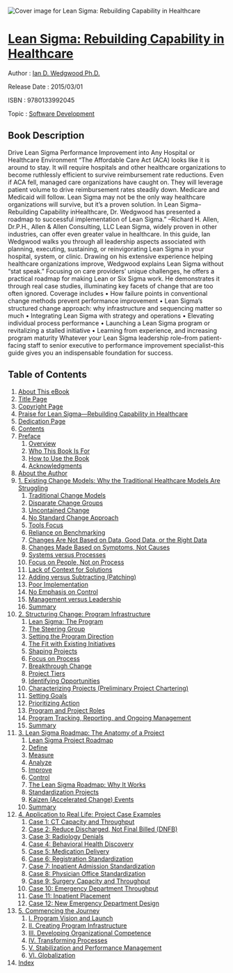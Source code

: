 ![Cover image for Lean Sigma: Rebuilding Capability in Healthcare](https://imgdetail.ebookreading.net/cover/cover/software_development/EB9780133992045.jpg)

[Lean Sigma: Rebuilding Capability in Healthcare](https://ebookreading.net/view/book/Lean+Sigma%3A+Rebuilding+Capability+in+Healthcare-EB9780133992045_1.html "Lean Sigma: Rebuilding Capability in Healthcare")
====================================================================================================================

Author : [Ian D. Wedgwood Ph.D.](https://ebookreading.net/search/author/Ian+D.+Wedgwood+Ph.D.)

Release Date : 2015/03/01

ISBN : 9780133992045

Topic : [Software Development](https://ebookreading.net/search/category/software-development)

Book Description
-----------------

Drive Lean Sigma Performance Improvement into Any Hospital or Healthcare Environment
“The Affordable Care Act (ACA) looks like it is around to stay. It will require hospitals and other healthcare organizations to become ruthlessly efficient to survive reimbursement rate reductions. Even if ACA fell, managed care organizations have caught on. They will leverage patient volume to drive reimbursement rates steadily down. Medicare and Medicaid will follow. Lean Sigma may not be the only way healthcare organizations will survive, but it’s a proven solution. In Lean Sigma–Rebuilding Capability inHealthcare, Dr. Wedgwood has presented a roadmap to successful implementation of Lean Sigma.”
–Richard H. Allen, Dr.P.H., Allen &amp; Allen Consulting, LLC
Lean Sigma, widely proven in other industries, can offer even greater value in healthcare. In this guide, Ian Wedgwood walks you through all leadership aspects associated with planning, executing, sustaining, or reinvigorating Lean Sigma in your hospital, system, or clinic.
Drawing on his extensive experience helping healthcare organizations improve, Wedgwood explains Lean Sigma without “stat speak.” Focusing on care providers’ unique challenges, he offers a practical roadmap for making Lean or Six Sigma work. He demonstrates it through real case studies, illuminating key facets of change that are too often ignored.
Coverage includes
• How failure points in conventional change methods prevent performance improvement
• Lean Sigma’s structured change approach: why infrastructure and sequencing matter so much
• Integrating Lean Sigma with strategy and operations
• Elevating individual process performance
• Launching a Lean Sigma program or revitalizing a stalled initiative
• Learning from experience, and increasing program maturity
Whatever your Lean Sigma leadership role–from patient-facing staff to senior executive to performance improvement specialist–this guide gives you an indispensable foundation for success.
              
Table of Contents
-----------------

1. [About This eBook](https://ebookreading.net/view/book/Lean+Sigma%3A+Rebuilding+Capability+in+Healthcare-EB9780133992045_2.html#pref00)
1. [Title Page](https://ebookreading.net/view/book/Lean+Sigma%3A+Rebuilding+Capability+in+Healthcare-EB9780133992045_3.html#title)
1. [Copyright Page](https://ebookreading.net/view/book/Lean+Sigma%3A+Rebuilding+Capability+in+Healthcare-EB9780133992045_4.html)
1. [Praise for Lean Sigma—Rebuilding Capability in Healthcare](https://ebookreading.net/view/book/Lean+Sigma%3A+Rebuilding+Capability+in+Healthcare-EB9780133992045_5.html)
1. [Dedication Page](https://ebookreading.net/view/book/Lean+Sigma%3A+Rebuilding+Capability+in+Healthcare-EB9780133992045_6.html)
1. [Contents](https://ebookreading.net/view/book/Lean+Sigma%3A+Rebuilding+Capability+in+Healthcare-EB9780133992045_7.html)
1. [Preface](https://ebookreading.net/view/book/Lean+Sigma%3A+Rebuilding+Capability+in+Healthcare-EB9780133992045_8.html)
    1. [Overview](https://ebookreading.net/view/book/Lean+Sigma%3A+Rebuilding+Capability+in+Healthcare-EB9780133992045_8.html#pref02lev1sec1)
    1. [Who This Book Is For](https://ebookreading.net/view/book/Lean+Sigma%3A+Rebuilding+Capability+in+Healthcare-EB9780133992045_8.html#pref02lev1sec2)
    1. [How to Use the Book](https://ebookreading.net/view/book/Lean+Sigma%3A+Rebuilding+Capability+in+Healthcare-EB9780133992045_8.html#pref02lev1sec3)
    1. [Acknowledgments](https://ebookreading.net/view/book/Lean+Sigma%3A+Rebuilding+Capability+in+Healthcare-EB9780133992045_8.html#pref02lev1sec4)
1. [About the Author](https://ebookreading.net/view/book/Lean+Sigma%3A+Rebuilding+Capability+in+Healthcare-EB9780133992045_9.html)
1. [1. Existing Change Models: Why the Traditional Healthcare Models Are Struggling](https://ebookreading.net/view/book/Lean+Sigma%3A+Rebuilding+Capability+in+Healthcare-EB9780133992045_10.html)
    1. [Traditional Change Models](https://ebookreading.net/view/book/Lean+Sigma%3A+Rebuilding+Capability+in+Healthcare-EB9780133992045_10.html#ch01lev1sec1)
    1. [Disparate Change Groups](https://ebookreading.net/view/book/Lean+Sigma%3A+Rebuilding+Capability+in+Healthcare-EB9780133992045_10.html#ch01lev1sec2)
    1. [Uncontained Change](https://ebookreading.net/view/book/Lean+Sigma%3A+Rebuilding+Capability+in+Healthcare-EB9780133992045_10.html#ch01lev1sec3)
    1. [No Standard Change Approach](https://ebookreading.net/view/book/Lean+Sigma%3A+Rebuilding+Capability+in+Healthcare-EB9780133992045_10.html#ch01lev1sec4)
    1. [Tools Focus](https://ebookreading.net/view/book/Lean+Sigma%3A+Rebuilding+Capability+in+Healthcare-EB9780133992045_10.html#ch01lev1sec5)
    1. [Reliance on Benchmarking](https://ebookreading.net/view/book/Lean+Sigma%3A+Rebuilding+Capability+in+Healthcare-EB9780133992045_10.html#ch01lev1sec6)
    1. [Changes Are Not Based on Data, Good Data, or the Right Data](https://ebookreading.net/view/book/Lean+Sigma%3A+Rebuilding+Capability+in+Healthcare-EB9780133992045_10.html#ch01lev1sec7)
    1. [Changes Made Based on Symptoms, Not Causes](https://ebookreading.net/view/book/Lean+Sigma%3A+Rebuilding+Capability+in+Healthcare-EB9780133992045_10.html#ch01lev1sec8)
    1. [Systems versus Processes](https://ebookreading.net/view/book/Lean+Sigma%3A+Rebuilding+Capability+in+Healthcare-EB9780133992045_10.html#ch01lev1sec9)
    1. [Focus on People, Not on Process](https://ebookreading.net/view/book/Lean+Sigma%3A+Rebuilding+Capability+in+Healthcare-EB9780133992045_10.html#ch01lev1sec10)
    1. [Lack of Context for Solutions](https://ebookreading.net/view/book/Lean+Sigma%3A+Rebuilding+Capability+in+Healthcare-EB9780133992045_10.html#ch01lev1sec11)
    1. [Adding versus Subtracting (Patching)](https://ebookreading.net/view/book/Lean+Sigma%3A+Rebuilding+Capability+in+Healthcare-EB9780133992045_10.html#ch01lev1sec12)
    1. [Poor Implementation](https://ebookreading.net/view/book/Lean+Sigma%3A+Rebuilding+Capability+in+Healthcare-EB9780133992045_10.html#ch01lev1sec13)
    1. [No Emphasis on Control](https://ebookreading.net/view/book/Lean+Sigma%3A+Rebuilding+Capability+in+Healthcare-EB9780133992045_10.html#ch01lev1sec14)
    1. [Management versus Leadership](https://ebookreading.net/view/book/Lean+Sigma%3A+Rebuilding+Capability+in+Healthcare-EB9780133992045_10.html#ch01lev1sec15)
    1. [Summary](https://ebookreading.net/view/book/Lean+Sigma%3A+Rebuilding+Capability+in+Healthcare-EB9780133992045_10.html#ch01lev1sec16)
1. [2. Structuring Change: Program Infrastructure](https://ebookreading.net/view/book/Lean+Sigma%3A+Rebuilding+Capability+in+Healthcare-EB9780133992045_11.html)
    1. [Lean Sigma: The Program](https://ebookreading.net/view/book/Lean+Sigma%3A+Rebuilding+Capability+in+Healthcare-EB9780133992045_11.html#ch02lev1sec1)
    1. [The Steering Group](https://ebookreading.net/view/book/Lean+Sigma%3A+Rebuilding+Capability+in+Healthcare-EB9780133992045_11.html#ch02lev1sec2)
    1. [Setting the Program Direction](https://ebookreading.net/view/book/Lean+Sigma%3A+Rebuilding+Capability+in+Healthcare-EB9780133992045_11.html#ch02lev1sec3)
    1. [The Fit with Existing Initiatives](https://ebookreading.net/view/book/Lean+Sigma%3A+Rebuilding+Capability+in+Healthcare-EB9780133992045_11.html#ch02lev1sec4)
    1. [Shaping Projects](https://ebookreading.net/view/book/Lean+Sigma%3A+Rebuilding+Capability+in+Healthcare-EB9780133992045_11.html#ch02lev1sec5)
    1. [Focus on Process](https://ebookreading.net/view/book/Lean+Sigma%3A+Rebuilding+Capability+in+Healthcare-EB9780133992045_11.html#ch02lev1sec6)
    1. [Breakthrough Change](https://ebookreading.net/view/book/Lean+Sigma%3A+Rebuilding+Capability+in+Healthcare-EB9780133992045_11.html#ch02lev1sec7)
    1. [Project Tiers](https://ebookreading.net/view/book/Lean+Sigma%3A+Rebuilding+Capability+in+Healthcare-EB9780133992045_11.html#ch02lev1sec8)
    1. [Identifying Opportunities](https://ebookreading.net/view/book/Lean+Sigma%3A+Rebuilding+Capability+in+Healthcare-EB9780133992045_11.html#ch02lev1sec9)
    1. [Characterizing Projects (Preliminary Project Chartering)](https://ebookreading.net/view/book/Lean+Sigma%3A+Rebuilding+Capability+in+Healthcare-EB9780133992045_11.html#ch02lev1sec10)
    1. [Setting Goals](https://ebookreading.net/view/book/Lean+Sigma%3A+Rebuilding+Capability+in+Healthcare-EB9780133992045_11.html#ch02lev1sec11)
    1. [Prioritizing Action](https://ebookreading.net/view/book/Lean+Sigma%3A+Rebuilding+Capability+in+Healthcare-EB9780133992045_11.html#ch02lev1sec12)
    1. [Program and Project Roles](https://ebookreading.net/view/book/Lean+Sigma%3A+Rebuilding+Capability+in+Healthcare-EB9780133992045_11.html#ch02lev1sec13)
    1. [Program Tracking, Reporting, and Ongoing Management](https://ebookreading.net/view/book/Lean+Sigma%3A+Rebuilding+Capability+in+Healthcare-EB9780133992045_11.html#ch02lev1sec14)
    1. [Summary](https://ebookreading.net/view/book/Lean+Sigma%3A+Rebuilding+Capability+in+Healthcare-EB9780133992045_11.html#ch02lev1sec15)
1. [3. Lean Sigma Roadmap: The Anatomy of a Project](https://ebookreading.net/view/book/Lean+Sigma%3A+Rebuilding+Capability+in+Healthcare-EB9780133992045_12.html)
    1. [Lean Sigma Project Roadmap](https://ebookreading.net/view/book/Lean+Sigma%3A+Rebuilding+Capability+in+Healthcare-EB9780133992045_12.html#ch03lev1sec1)
    1. [Define](https://ebookreading.net/view/book/Lean+Sigma%3A+Rebuilding+Capability+in+Healthcare-EB9780133992045_12.html#ch03lev1sec2)
    1. [Measure](https://ebookreading.net/view/book/Lean+Sigma%3A+Rebuilding+Capability+in+Healthcare-EB9780133992045_12.html#ch03lev1sec3)
    1. [Analyze](https://ebookreading.net/view/book/Lean+Sigma%3A+Rebuilding+Capability+in+Healthcare-EB9780133992045_12.html#ch03lev1sec4)
    1. [Improve](https://ebookreading.net/view/book/Lean+Sigma%3A+Rebuilding+Capability+in+Healthcare-EB9780133992045_12.html#ch03lev1sec5)
    1. [Control](https://ebookreading.net/view/book/Lean+Sigma%3A+Rebuilding+Capability+in+Healthcare-EB9780133992045_12.html#ch03lev1sec6)
    1. [The Lean Sigma Roadmap: Why It Works](https://ebookreading.net/view/book/Lean+Sigma%3A+Rebuilding+Capability+in+Healthcare-EB9780133992045_12.html#ch03lev1sec7)
    1. [Standardization Projects](https://ebookreading.net/view/book/Lean+Sigma%3A+Rebuilding+Capability+in+Healthcare-EB9780133992045_12.html#ch03lev1sec8)
    1. [Kaizen (Accelerated Change) Events](https://ebookreading.net/view/book/Lean+Sigma%3A+Rebuilding+Capability+in+Healthcare-EB9780133992045_12.html#ch03lev1sec9)
    1. [Summary](https://ebookreading.net/view/book/Lean+Sigma%3A+Rebuilding+Capability+in+Healthcare-EB9780133992045_12.html#ch03lev1sec10)
1. [4. Application to Real Life: Project Case Examples](https://ebookreading.net/view/book/Lean+Sigma%3A+Rebuilding+Capability+in+Healthcare-EB9780133992045_13.html)
    1. [Case 1: CT Capacity and Throughput](https://ebookreading.net/view/book/Lean+Sigma%3A+Rebuilding+Capability+in+Healthcare-EB9780133992045_13.html#ch04lev1sec1)
    1. [Case 2: Reduce Discharged, Not Final Billed (DNFB)](https://ebookreading.net/view/book/Lean+Sigma%3A+Rebuilding+Capability+in+Healthcare-EB9780133992045_13.html#ch04lev1sec2)
    1. [Case 3: Radiology Denials](https://ebookreading.net/view/book/Lean+Sigma%3A+Rebuilding+Capability+in+Healthcare-EB9780133992045_13.html#ch04lev1sec3)
    1. [Case 4: Behavioral Health Discovery](https://ebookreading.net/view/book/Lean+Sigma%3A+Rebuilding+Capability+in+Healthcare-EB9780133992045_13.html#ch04lev1sec4)
    1. [Case 5: Medication Delivery](https://ebookreading.net/view/book/Lean+Sigma%3A+Rebuilding+Capability+in+Healthcare-EB9780133992045_13.html#ch04lev1sec5)
    1. [Case 6: Registration Standardization](https://ebookreading.net/view/book/Lean+Sigma%3A+Rebuilding+Capability+in+Healthcare-EB9780133992045_13.html#ch04lev1sec6)
    1. [Case 7: Inpatient Admission Standardization](https://ebookreading.net/view/book/Lean+Sigma%3A+Rebuilding+Capability+in+Healthcare-EB9780133992045_13.html#ch04lev1sec7)
    1. [Case 8: Physician Office Standardization](https://ebookreading.net/view/book/Lean+Sigma%3A+Rebuilding+Capability+in+Healthcare-EB9780133992045_13.html#ch04lev1sec8)
    1. [Case 9: Surgery Capacity and Throughput](https://ebookreading.net/view/book/Lean+Sigma%3A+Rebuilding+Capability+in+Healthcare-EB9780133992045_13.html#ch04lev1sec9)
    1. [Case 10: Emergency Department Throughput](https://ebookreading.net/view/book/Lean+Sigma%3A+Rebuilding+Capability+in+Healthcare-EB9780133992045_13.html#ch04lev1sec10)
    1. [Case 11: Inpatient Placement](https://ebookreading.net/view/book/Lean+Sigma%3A+Rebuilding+Capability+in+Healthcare-EB9780133992045_13.html#ch04lev1sec11)
    1. [Case 12: New Emergency Department Design](https://ebookreading.net/view/book/Lean+Sigma%3A+Rebuilding+Capability+in+Healthcare-EB9780133992045_13.html#ch04lev1sec12)
1. [5. Commencing the Journey](https://ebookreading.net/view/book/Lean+Sigma%3A+Rebuilding+Capability+in+Healthcare-EB9780133992045_14.html)
    1. [I. Program Vision and Launch](https://ebookreading.net/view/book/Lean+Sigma%3A+Rebuilding+Capability+in+Healthcare-EB9780133992045_14.html#ch05lev1sec1)
    1. [II. Creating Program Infrastructure](https://ebookreading.net/view/book/Lean+Sigma%3A+Rebuilding+Capability+in+Healthcare-EB9780133992045_14.html#ch05lev1sec2)
    1. [III. Developing Organizational Competence](https://ebookreading.net/view/book/Lean+Sigma%3A+Rebuilding+Capability+in+Healthcare-EB9780133992045_14.html#ch05lev1sec3)
    1. [IV. Transforming Processes](https://ebookreading.net/view/book/Lean+Sigma%3A+Rebuilding+Capability+in+Healthcare-EB9780133992045_14.html#ch05lev1sec4)
    1. [V. Stabilization and Performance Management](https://ebookreading.net/view/book/Lean+Sigma%3A+Rebuilding+Capability+in+Healthcare-EB9780133992045_14.html#ch05lev1sec5)
    1. [VI. Globalization](https://ebookreading.net/view/book/Lean+Sigma%3A+Rebuilding+Capability+in+Healthcare-EB9780133992045_14.html#ch05lev1sec6)
1. [Index](https://ebookreading.net/view/book/Lean+Sigma%3A+Rebuilding+Capability+in+Healthcare-EB9780133992045_15.html)
